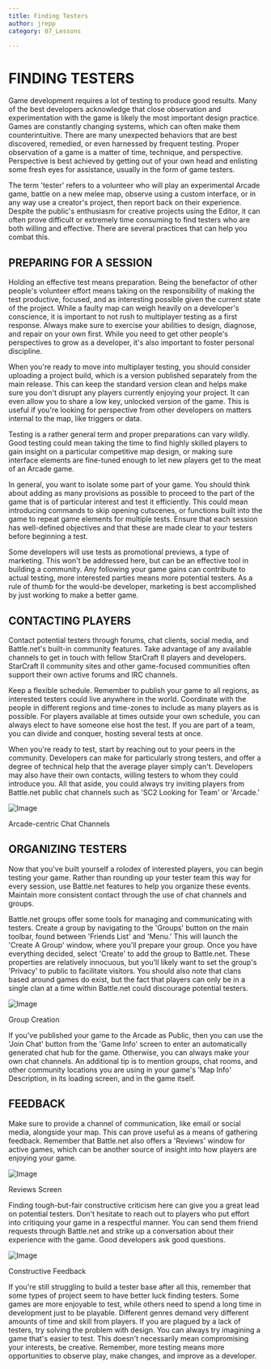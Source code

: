 ```yaml
---
title: Finding Testers
author: jrepp
category: 07_Lessons

---
```

FINDING TESTERS
===============

Game development requires a lot of testing to produce good results. Many
of the best developers acknowledge that close observation and
experimentation with the game is likely the most important design
practice. Games are constantly changing systems, which can often make
them counterintuitive. There are many unexpected behaviors that are best
discovered, remedied, or even harnessed by frequent testing. Proper
observation of a game is a matter of time, technique, and perspective.
Perspective is best achieved by getting out of your own head and
enlisting some fresh eyes for assistance, usually in the form of game
testers.

The term 'tester' refers to a volunteer who will play an experimental
Arcade game, battle on a new melee map, observe using a custom
interface, or in any way use a creator's project, then report back on
their experience. Despite the public's enthusiasm for creative projects
using the Editor, it can often prove difficult or extremely time
consuming to find testers who are both willing and effective. There are
several practices that can help you combat this.

PREPARING FOR A SESSION
-----------------------

Holding an effective test means preparation. Being the benefactor of
other people's volunteer effort means taking on the responsibility of
making the test productive, focused, and as interesting possible given
the current state of the project. While a faulty map can weigh heavily
on a developer's conscience, it is important to not rush to multiplayer
testing as a first response. Always make sure to exercise your abilities
to design, diagnose, and repair on your own first. While you need to get
other people's perspectives to grow as a developer, it's also important
to foster personal discipline.

When you're ready to move into multiplayer testing, you should consider
uploading a project build, which is a version published separately from
the main release. This can keep the standard version clean and helps
make sure you don't disrupt any players currently enjoying your project.
It can even allow you to share a low key, unlocked version of the game.
This is useful if you're looking for perspective from other developers
on matters internal to the map, like triggers or data.

Testing is a rather general term and proper preparations can vary
wildly. Good testing could mean taking the time to find highly skilled
players to gain insight on a particular competitive map design, or
making sure interface elements are fine-tuned enough to let new players
get to the meat of an Arcade game.

In general, you want to isolate some part of your game. You should think
about adding as many provisions as possible to proceed to the part of
the game that is of particular interest and test it efficiently. This
could mean introducing commands to skip opening cutscenes, or functions
built into the game to repeat game elements for multiple tests. Ensure
that each session has well-defined objectives and that these are made
clear to your testers before beginning a test.

Some developers will use tests as promotional previews, a type of
marketing. This won't be addressed here, but can be an effective tool in
building a community. Any following your game gains can contribute to
actual testing, more interested parties means more potential testers. As
a rule of thumb for the would-be developer, marketing is best
accomplished by just working to make a better game.

CONTACTING PLAYERS
------------------

Contact potential testers through forums, chat clients, social media,
and Battle.net's built-in community features. Take advantage of any
available channels to get in touch with fellow StarCraft II players and
developers. StarCraft II community sites and other game-focused
communities often support their own active forums and IRC channels.

Keep a flexible schedule. Remember to publish your game to all regions,
as interested testers could live anywhere in the world. Coordinate with
the people in different regions and time-zones to include as many
players as is possible. For players available at times outside your own
schedule, you can always elect to have someone else host the test. If
you are part of a team, you can divide and conquer, hosting several
tests at once.

When you're ready to test, start by reaching out to your peers in the
community. Developers can make for particularly strong testers, and
offer a degree of technical help that the average player simply can't.
Developers may also have their own contacts, willing testers to whom
they could introduce you. All that aside, you could always try inviting
players from Battle.net public chat channels such as 'SC2 Looking for
Team' or 'Arcade.'

![Image](./085_Finding_Testers/image1.png)

Arcade-centric Chat Channels

ORGANIZING TESTERS
------------------

Now that you've built yourself a rolodex of interested players, you can
begin testing your game. Rather than rounding up your tester team this
way for every session, use Battle.net features to help you organize
these events. Maintain more consistent contact through the use of chat
channels and groups.

Battle.net groups offer some tools for managing and communicating with
testers. Create a group by navigating to the 'Groups' button on the main
toolbar, found between 'Friends List' and 'Menu.' This will launch the
'Create A Group' window, where you'll prepare your group. Once you have
everything decided, select 'Create' to add the group to Battle.net.
These properties are relatively innocuous, but you'll likely want to set
the group's 'Privacy' to public to facilitate visitors. You should also
note that clans based around games do exist, but the fact that players
can only be in a single clan at a time within Battle.net could
discourage potential testers.

![Image](./085_Finding_Testers/image2.png)

Group Creation

If you've published your game to the Arcade as Public, then you can use
the 'Join Chat' button from the 'Game Info' screen to enter an
automatically generated chat hub for the game. Otherwise, you can always
make your own chat channels. An additional tip is to mention groups,
chat rooms, and other community locations you are using in your game's
'Map Info' Description, in its loading screen, and in the game itself.

FEEDBACK
--------

Make sure to provide a channel of communication, like email or social
media, alongside your map. This can prove useful as a means of gathering
feedback. Remember that Battle.net also offers a 'Reviews' window for
active games, which can be another source of insight into how players
are enjoying your game.

![Image](./085_Finding_Testers/image3.png)

Reviews Screen

Finding tough-but-fair constructive criticism here can give you a great
lead on potential testers. Don't hesitate to reach out to players who
put effort into critiquing your game in a respectful manner. You can
send them friend requests through Battle.net and strike up a
conversation about their experience with the game. Good developers ask
good questions.

![Image](./085_Finding_Testers/image4.png)

Constructive Feedback

If you're still struggling to build a tester base after all this,
remember that some types of project seem to have better luck finding
testers. Some games are more enjoyable to test, while others need to
spend a long time in development just to be playable. Different genres
demand very different amounts of time and skill from players. If you are
plagued by a lack of testers, try solving the problem with design. You
can always try imagining a game that's easier to test. This doesn't
necessarily mean compromising your interests, be creative. Remember,
more testing means more opportunities to observe play, make changes, and
improve as a developer.
